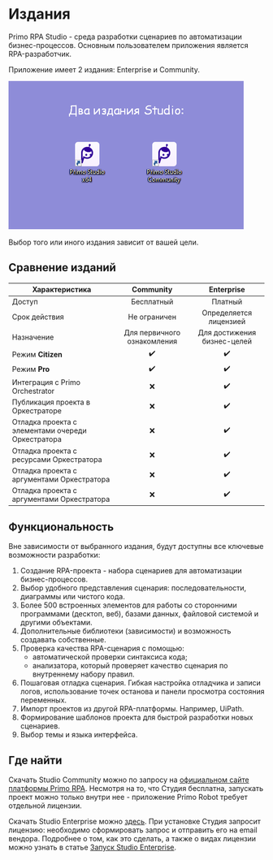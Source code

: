 # Издания

Primo RPA Studio - среда разработки сценариев по автоматизации бизнес-процессов. Основным пользователем приложения является RPA-разработчик.

Приложение имеет 2 издания: Enterprise и Community.

![](<../.gitbook/assets/editions.png>)

Выбор того или иного издания зависит от вашей цели.

## Сравнение изданий 

| Характеристика         |  Community                                                    |  Enterprise                            |
| ---------------------- | :-----------------------------------------------------------: | :------------------------------------: |
| Доступ                 | Бесплатный                                                  | Платный                              |   
| Срок действия          | Не ограничен                                                | Определяется лицензией               |     
| Назначение             | Для первичного ознакомления                                 | Для достижения бизнес-целей          |  
| Режим **Citizen** | :heavy_check_mark:   | :heavy_check_mark:  |
| Режим **Pro** | :heavy_check_mark:   | :heavy_check_mark:   |
| Интеграция с Primo Orchestrator | :x:                    | :heavy_check_mark:  |
| Публикация проекта в Оркестраторе | :x:                  | :heavy_check_mark:  |
| Отладка проекта с элементами очереди Оркестратора | :x:                  | :heavy_check_mark:  |
| Отладка проекта с ресурсами Оркестратора | :x:                  | :heavy_check_mark:  |
| Отладка проекта с аргументами Оркестратора | :x:                  | :heavy_check_mark:  |
| Отладка проекта с аргументами Оркестратора | :x:                  | :heavy_check_mark:  |

## Функциональность

Вне зависимости от выбранного издания, будут доступны все ключевые возможности разработки:
1. Создание RPA-проекта - набора сценариев для автоматизации бизнес-процессов.
2. Выбор удобного представления сценария: последовательности, диаграммы или чистого кода.
3. Более 500 встроенных элементов для работы со сторонними программами (десктоп, веб), базами данных, файловой системой и другими объектами.
4. Дополнительные библиотеки (зависимости) и возможность создавать собственные.
5. Проверка качества RPA-сценария с помощью:
   * автоматической проверки синтаксиса кода;
   * анализатора, который проверяет качество сценария по внутреннему набору правил.
6. Пошаговая отладка сценария. Гибкая настройка отладчика и записи логов, использование точек останова и панели просмотра состояния переменных.
7. Импорт проектов из другой RPA-платформы. Например, UiPath.
8. Формирование шаблонов проекта для быстрой разработки новых сценариев.
9. Выбор темы и языка интерфейса.

## Где найти 
Скачать Studio Community можно по запросу на [официальном сайте платформы Primo RPA](https://primo-rpa.ru/). Несмотря на то, что Студия бесплатна, запускать проект можно только внутри нее - приложение Primo Robot требует отдельной лицензии.

Скачать Studio Enterprise можно [здесь](https://disk.primo-rpa.ru/index.php/s/primo?path=%2FRelease%2FStudio). При установке Студия запросит лицензию: необходимо сформировать запрос и отправить его на email вендора. Подробнее о том, как это сделать, а также о видах лицензии можно узнать в статье [Запуск Studio Enterprise](https://docs.primo-rpa.ru/primo-rpa/primo-studio/enterprise).
